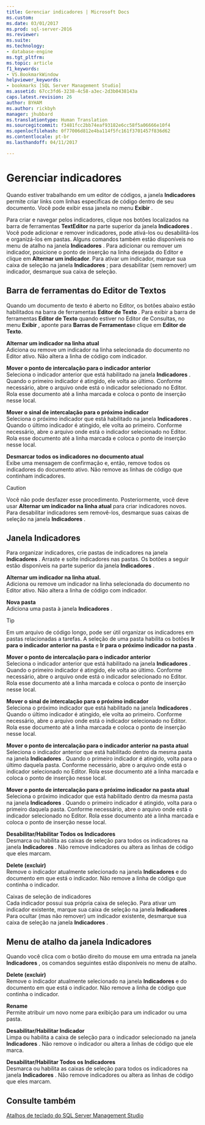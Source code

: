 ```yaml
---
title: Gerenciar indicadores | Microsoft Docs
ms.custom: 
ms.date: 03/01/2017
ms.prod: sql-server-2016
ms.reviewer: 
ms.suite: 
ms.technology:
- database-engine
ms.tgt_pltfrm: 
ms.topic: article
f1_keywords:
- VS.BookmarkWindow
helpviewer_keywords:
- bookmarks [SQL Server Management Studio]
ms.assetid: 67cc3fd6-3238-4c58-a3ec-2d3b0438143a
caps.latest.revision: 26
author: BYHAM
ms.author: rickbyh
manager: jhubbard
ms.translationtype: Human Translation
ms.sourcegitcommit: f3481fcc2bb74eaf93182e6cc58f5a06666e10f4
ms.openlocfilehash: 0f77006d812e4ba114f5fc161f3701457f836d62
ms.contentlocale: pt-br
ms.lasthandoff: 04/11/2017

---
```

# <a name="manage-bookmarks"></a>Gerenciar indicadores
  Quando estiver trabalhando em um editor de códigos, a janela **Indicadores** permite criar links com linhas específicas de código dentro de seu documento. Você pode exibir essa janela no menu **Exibir** .  
  
 Para criar e navegar pelos indicadores, clique nos botões localizados na barra de ferramentas **TextEditor** na parte superior da janela **Indicadores** . Você pode adicionar e remover indicadores, pode ativá-los ou desabilitá-los e organizá-los em pastas. Alguns comandos também estão disponíveis no menu de atalho na janela **Indicadores** . Para adicionar ou remover um indicador, posicione o ponto de inserção na linha desejada do Editor e clique em **Alternar um indicador**. Para ativar um indicador, marque sua caixa de seleção na janela **Indicadores** ; para desabilitar (sem remover) um indicador, desmarque sua caixa de seleção.  
  
## <a name="text-editor-toolbar"></a>Barra de ferramentas do Editor de Textos  
 Quando um documento de texto é aberto no Editor, os botões abaixo estão habilitados na barra de ferramentas **Editor de Texto** . Para exibir a barra de ferramentas **Editor de Texto** quando estiver no Editor de Consultas, no menu **Exibir** , aponte para **Barras de Ferramentas**e clique em **Editor de Texto**.  
  
 **Alternar um indicador na linha atual**  
 Adiciona ou remove um indicador na linha selecionada do documento no Editor ativo. Não altera a linha de código com indicador.  
  
 **Mover o ponto de intercalação para o indicador anterior**  
 Seleciona o indicador anterior que está habilitado na janela **Indicadores** . Quando o primeiro indicador é atingido, ele volta ao último. Conforme necessário, abre o arquivo onde está o indicador selecionado no Editor. Rola esse documento até a linha marcada e coloca o ponto de inserção nesse local.  
  
 **Mover o sinal de intercalação para o próximo indicador**  
 Seleciona o próximo indicador que está habilitado na janela **Indicadores** . Quando o último indicador é atingido, ele volta ao primeiro. Conforme necessário, abre o arquivo onde está o indicador selecionado no Editor. Rola esse documento até a linha marcada e coloca o ponto de inserção nesse local.  
  
 **Desmarcar todos os indicadores no documento atual**  
 Exibe uma mensagem de confirmação e, então, remove todos os indicadores do documento ativo. Não remove as linhas de código que continham indicadores.  
  
> [!CAUTION]  
>  Você não pode desfazer esse procedimento. Posteriormente, você deve usar **Alternar um indicador na linha atual** para criar indicadores novos. Para desabilitar indicadores sem removê-los, desmarque suas caixas de seleção na janela **Indicadores** .  
  
## <a name="bookmarks-window"></a>Janela Indicadores  
 Para organizar indicadores, crie pastas de indicadores na janela **Indicadores** . Arraste e solte indicadores nas pastas. Os botões a seguir estão disponíveis na parte superior da janela **Indicadores** .  
  
 **Alternar um indicador na linha atual.**  
 Adiciona ou remove um indicador na linha selecionada do documento no Editor ativo. Não altera a linha de código com indicador.  
  
 **Nova pasta**  
 Adiciona uma pasta à janela **Indicadores** .  
  
> [!TIP]  
>  Em um arquivo de código longo, pode ser útil organizar os indicadores em pastas relacionadas a tarefas. A seleção de uma pasta habilita os botões **Ir para o indicador anterior na pasta** e **Ir para o próximo indicador na pasta** .  
  
 **Mover o ponto de intercalação para o indicador anterior**  
 Seleciona o indicador anterior que está habilitado na janela **Indicadores** . Quando o primeiro indicador é atingido, ele volta ao último. Conforme necessário, abre o arquivo onde está o indicador selecionado no Editor. Rola esse documento até a linha marcada e coloca o ponto de inserção nesse local.  
  
 **Mover o sinal de intercalação para o próximo indicador**  
 Seleciona o próximo indicador que está habilitado na janela **Indicadores** . Quando o último indicador é atingido, ele volta ao primeiro. Conforme necessário, abre o arquivo onde está o indicador selecionado no Editor. Rola esse documento até a linha marcada e coloca o ponto de inserção nesse local.  
  
 **Mover o ponto de intercalação para o indicador anterior na pasta atual**  
 Seleciona o indicador anterior que está habilitado dentro da mesma pasta na janela **Indicadores** . Quando o primeiro indicador é atingido, volta para o último daquela pasta. Conforme necessário, abre o arquivo onde está o indicador selecionado no Editor. Rola esse documento até a linha marcada e coloca o ponto de inserção nesse local.  
  
 **Mover o ponto de intercalação para o próximo indicador na pasta atual**  
 Seleciona o próximo indicador que está habilitado dentro da mesma pasta na janela **Indicadores** . Quando o primeiro indicador é atingido, volta para o primeiro daquela pasta. Conforme necessário, abre o arquivo onde está o indicador selecionado no Editor. Rola esse documento até a linha marcada e coloca o ponto de inserção nesse local.  
  
 **Desabilitar/Habilitar Todos os Indicadores**  
 Desmarca ou habilita as caixas de seleção para todos os indicadores na janela **Indicadores** . Não remove indicadores ou altera as linhas de código que eles marcam.  
  
 **Delete (excluir)**  
 Remove o indicador atualmente selecionado na janela **Indicadores** e do documento em que está o indicador. Não remove a linha de código que continha o indicador.  
  
 Caixas de seleção de indicadores  
 Cada indicador possui sua própria caixa de seleção. Para ativar um indicador existente, marque sua caixa de seleção na janela **Indicadores** . Para ocultar (mas não remover) um indicador existente, desmarque sua caixa de seleção na janela **Indicadores** .  
  
## <a name="bookmarks-window-shortcut-menu"></a>Menu de atalho da janela Indicadores  
 Quando você clica com o botão direito do mouse em uma entrada na janela **Indicadores** , os comandos seguintes estão disponíveis no menu de atalho.  
  
 **Delete (excluir)**  
 Remove o indicador atualmente selecionado na janela **Indicadores** e do documento em que está o indicador. Não remove a linha de código que continha o indicador.  
  
 **Rename**  
 Permite atribuir um novo nome para exibição para um indicador ou uma pasta.  
  
 **Desabilitar/Habilitar Indicador**  
 Limpa ou habilita a caixa de seleção para o indicador selecionado na janela **Indicadores** . Não remove o indicador ou altera a linhas de código que ele marca.  
  
 **Desabilitar/Habilitar Todos os Indicadores**  
 Desmarca ou habilita as caixas de seleção para todos os indicadores na janela **Indicadores** . Não remove indicadores ou altera as linhas de código que eles marcam.  
  
## <a name="see-also"></a>Consulte também  
 [Atalhos de teclado do SQL Server Management Studio](../../tools/sql-server-management-studio/sql-server-management-studio-keyboard-shortcuts.md)  
  
  
